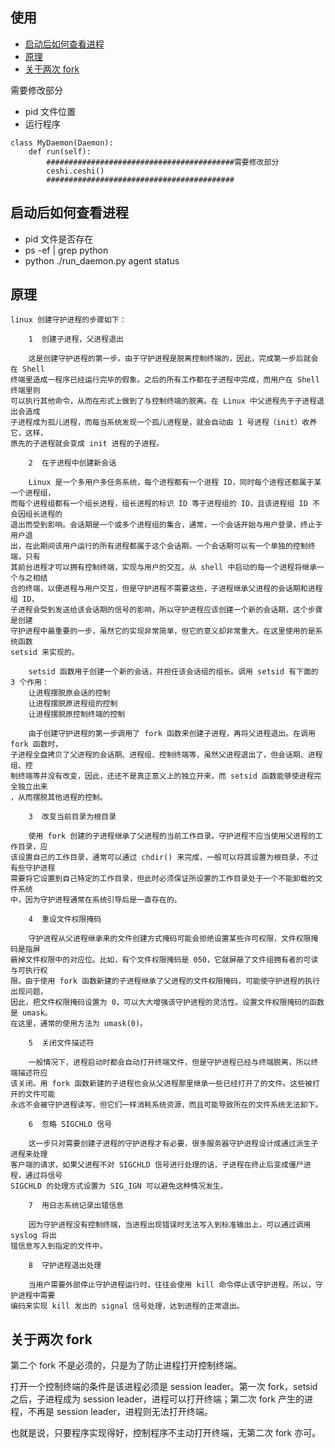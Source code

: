 ## 使用

<!-- vim-markdown-toc GFM -->

* [启动后如何查看进程](#启动后如何查看进程)
* [原理](#原理)
* [关于两次 fork](#关于两次-fork)

<!-- vim-markdown-toc -->

需要修改部分

* pid 文件位置
* 运行程序

```
class MyDaemon(Daemon):
    def run(self):
        ##########################################需要修改部分
        ceshi.ceshi()
        ##########################################
```
## 启动后如何查看进程

* pid 文件是否存在
* ps -ef | grep python
* python ./run_daemon.py agent status

## 原理
```
linux 创建守护进程的步骤如下：

    1  创建子进程，父进程退出

    这是创建守护进程的第一步。由于守护进程是脱离控制终端的，因此，完成第一步后就会在 Shell
终端里造成一程序已经运行完毕的假象。之后的所有工作都在子进程中完成，而用户在 Shell 终端里则
可以执行其他命令，从而在形式上做到了与控制终端的脱离。在 Linux 中父进程先于子进程退出会造成
子进程成为孤儿进程，而每当系统发现一个孤儿进程是，就会自动由 1 号进程（init）收养它，这样，
原先的子进程就会变成 init 进程的子进程。

    2  在子进程中创建新会话

    Linux 是一个多用户多任务系统，每个进程都有一个进程 ID，同时每个进程还都属于某一个进程组，
而每个进程组都有一个组长进程，组长进程的标识 ID 等于进程组的 ID，且该进程组 ID 不会因组长进程的
退出而受到影响。会话期是一个或多个进程组的集合，通常，一个会话开始与用户登录，终止于用户退
出，在此期间该用户运行的所有进程都属于这个会话期。一个会话期可以有一个单独的控制终端，只有
其前台进程才可以拥有控制终端，实现与用户的交互。从 shell 中启动的每一个进程将继承一个与之相结
合的终端，以便进程与用户交互，但是守护进程不需要这些，子进程继承父进程的会话期和进程组 ID，
子进程会受到发送给该会话期的信号的影响，所以守护进程应该创建一个新的会话期，这个步骤是创建
守护进程中最重要的一步，虽然它的实现非常简单，但它的意义却非常重大。在这里使用的是系统函数
setsid 来实现的。

    setsid 函数用于创建一个新的会话，并担任该会话组的组长。调用 setsid 有下面的 3 个作用：
    让进程摆脱原会话的控制
    让进程摆脱原进程组的控制
    让进程摆脱原控制终端的控制

    由于创建守护进程的第一步调用了 fork 函数来创建子进程，再将父进程退出。在调用 fork 函数时，
子进程全盘拷贝了父进程的会话期、进程组、控制终端等，虽然父进程退出了，但会话期、进程组、控
制终端等并没有改变，因此，还还不是真正意义上的独立开来，而 setsid 函数能够使进程完全独立出来
，从而摆脱其他进程的控制。

    3  改变当前目录为根目录

    使用 fork 创建的子进程继承了父进程的当前工作目录。守护进程不应当使用父进程的工作目录，应
该设置自己的工作目录，通常可以通过 chdir() 来完成，一般可以将其设置为根目录，不过有些守护进程
需要将它设置到自己特定的工作目录，但此时必须保证所设置的工作目录处于一个不能卸载的文件系统
中，因为守护进程通常在系统引导后是一直存在的。

    4  重设文件权限掩码

    守护进程从父进程继承来的文件创建方式掩码可能会拒绝设置某些许可权限，文件权限掩码是指屏
蔽掉文件权限中的对应位。比如，有个文件权限掩码是 050，它就屏蔽了文件组拥有者的可读与可执行权
限。由于使用 fork 函数新建的子进程继承了父进程的文件权限掩码，可能使守护进程的执行出现问题，
因此，把文件权限掩码设置为 0，可以大大增强该守护进程的灵活性。设置文件权限掩码的函数是 umask。
在这里，通常的使用方法为 umask(0)。

    5  关闭文件描述符

    一般情况下，进程启动时都会自动打开终端文件，但是守护进程已经与终端脱离，所以终端描述符应
该关闭。用 fork 函数新建的子进程也会从父进程那里继承一些已经打开了的文件。这些被打开的文件可能
永远不会被守护进程读写，但它们一样消耗系统资源，而且可能导致所在的文件系统无法卸下。

    6  忽略 SIGCHLD 信号

    这一步只对需要创建子进程的守护进程才有必要，很多服务器守护进程设计成通过派生子进程来处理
客户端的请求，如果父进程不对 SIGCHLD 信号进行处理的话，子进程在终止后变成僵尸进程，通过将信号
SIGCHLD 的处理方式设置为 SIG_IGN 可以避免这种情况发生。

    7  用日志系统记录出错信息

    因为守护进程没有控制终端，当进程出现错误时无法写入到标准输出上，可以通过调用 syslog 将出
错信息写入到指定的文件中。

    8  守护进程退出处理

    当用户需要外部停止守护进程运行时，往往会使用 kill 命令停止该守护进程。所以，守护进程中需要
编码来实现 kill 发出的 signal 信号处理，达到进程的正常退出。
```

## 关于两次 fork

第二个 fork 不是必须的，只是为了防止进程打开控制终端。

打开一个控制终端的条件是该进程必须是 session leader。第一次 fork，setsid 之后，子进程成为 session leader，进程可以打开终端；第二次 fork 产生的进程，不再是 session leader，进程则无法打开终端。

也就是说，只要程序实现得好，控制程序不主动打开终端，无第二次 fork 亦可。
